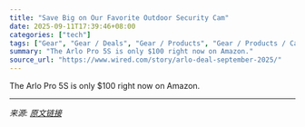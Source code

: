```yaml
---
title: "Save Big on Our Favorite Outdoor Security Cam"
date: 2025-09-11T17:39:46+08:00
categories: ["tech"]
tags: ["Gear", "Gear / Deals", "Gear / Products", "Gear / Products / Cameras", "Gear / Products / Home", "Shopping", "cameras", "smart home", "household", "Amazon", "Deals", "security camera", "Deal of the Day"]
summary: "The Arlo Pro 5S is only $100 right now on Amazon."
source_url: "https://www.wired.com/story/arlo-deal-september-2025/"
---
```


The Arlo Pro 5S is only $100 right now on Amazon.

---

*来源: [原文链接](https://www.wired.com/story/arlo-deal-september-2025/)*
